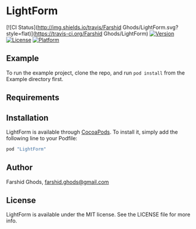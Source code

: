 # LightForm

[![CI Status](http://img.shields.io/travis/Farshid Ghods/LightForm.svg?style=flat)](https://travis-ci.org/Farshid Ghods/LightForm)
[![Version](https://img.shields.io/cocoapods/v/LightForm.svg?style=flat)](http://cocoapods.org/pods/LightForm)
[![License](https://img.shields.io/cocoapods/l/LightForm.svg?style=flat)](http://cocoapods.org/pods/LightForm)
[![Platform](https://img.shields.io/cocoapods/p/LightForm.svg?style=flat)](http://cocoapods.org/pods/LightForm)

## Example

To run the example project, clone the repo, and run `pod install` from the Example directory first.

## Requirements

## Installation

LightForm is available through [CocoaPods](http://cocoapods.org). To install
it, simply add the following line to your Podfile:

```ruby
pod "LightForm"
```

## Author

Farshid Ghods, farshid.ghods@gmail.com

## License

LightForm is available under the MIT license. See the LICENSE file for more info.
